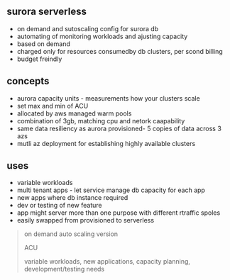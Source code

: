## surora serverless

- on demand and sutoscaling config for surora db
- automating of monitoring workloads and ajusting capacity
- based on demand
- charged only for resources consumedby db clusters, per scond billing
- budget freindly

## concepts

- aurora capacity units - measurements how your clusters scale
- set max and min of ACU
- allocated by aws managed warm pools
- combination of 3gb, matching cpu and netork caapability
- same data resiliency as aurora provisioned- 5 copies of data across 3 azs
- mutli az deployment for establishing highly available clusters

## uses

- variable workloads
- multi tenant apps - let service manage db capacity for each app
- new apps where db instance required
- dev or testing of new feature
- app might server more than one purpose with different rtraffic spoles
- easily swapped from provisioned to serverless

> on demand auto scaling version
>
> ACU
>
> variable workloads, new applications, capacity planning, development/testing needs